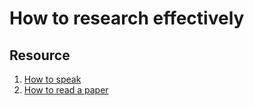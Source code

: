 # How to research effectively

## Resource
1. [How to speak](https://www.youtube.com/watch?v=Unzc731iCUY&t=9s)
2. [How to read a paper](http://ccr.sigcomm.org/online/files/p83-keshavA.pdf)
